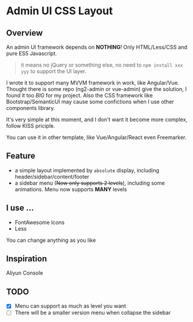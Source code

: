 Admin UI CSS Layout
======

## Overview

An admin UI framework depends on **NOTHING**! Only HTML/Less/CSS and pure ES5 Javascript.

> it means no jQuery or something else, no need to `npm install xxx yyy` to support the UI layer.


I wrote it to support many MVVM framework in work, like Angular/Vue.
Thought there is some repo (ng2-admin or vue-admin) give the solution, I found it too *BIG* for my project.
Also the CSS framework like Bootstrap/SemanticUI may cause some confictions when I use other components
library.


It's very simple at this moment, and I don't want it become more complex, follow KISS priciple.


You can use it in other template, like Vue/Angular/React even Freemarker.

## Feature

- a simple layout implemented by `absolute` display, including header/sidebar/content/footer
- a sidebar menu (~~Now only supports 2 levels~~), including some animations. Menu now supports **MANY** levels

## I use ...

- FontAwesome Icons
- Less

You can change anything as you like

## Inspiration

Aliyun Console

## TODO

- [x] Menu can support as much as level you want
- [ ] There will be a smaller version menu when collapse the sidebar